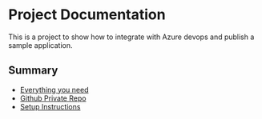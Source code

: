 # Project Documentation

This is a project to show how to integrate with Azure devops and publish a sample application.


## Summary
- [Everything you need](docs/everything_you_need.md)
- [Github Private Repo](docs/everything_you_need.md)
- [Setup Instructions](docs/creating_azure_configuration.md)